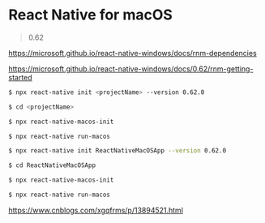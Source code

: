 # React Native for macOS

> 0.62

https://microsoft.github.io/react-native-windows/docs/rnm-dependencies

https://microsoft.github.io/react-native-windows/docs/0.62/rnm-getting-started

```sh
$ npx react-native init <projectName> --version 0.62.0

$ cd <projectName>

$ npx react-native-macos-init

$ npx react-native run-macos

```


```sh
$ npx react-native init ReactNativeMacOSApp --version 0.62.0

$ cd ReactNativeMacOSApp

$ npx react-native-macos-init

$ npx react-native run-macos

```

https://www.cnblogs.com/xgqfrms/p/13894521.html